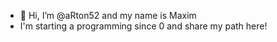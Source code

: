 - 👋 Hi, I’m @aRton52 and my name is Maxim
- I'm starting a programming since 0 and share my path here!
<!---
aRton52/aRton52 is a ✨ special ✨ repository because its `README.md` (this file) appears on your GitHub profile.
You can click the Preview link to take a look at your changes.
--->
